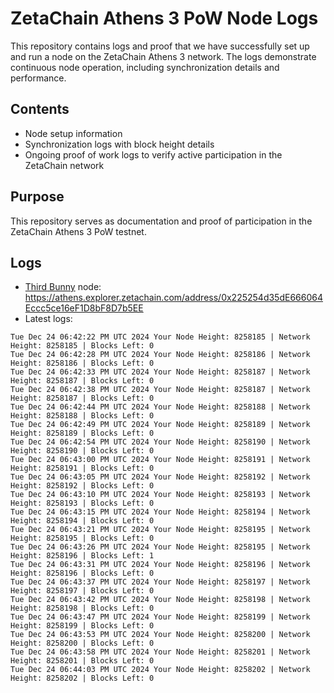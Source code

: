 # ZetaChain Athens 3 PoW Node Logs
This repository contains logs and proof that we have successfully set up and run a node on the ZetaChain Athens 3 network. The logs demonstrate continuous node operation, including synchronization details and performance.

## Contents
- Node setup information
- Synchronization logs with block height details
- Ongoing proof of work logs to verify active participation in the ZetaChain network

## Purpose
This repository serves as documentation and proof of participation in the ZetaChain Athens 3 PoW testnet.

## Logs

- [Third Bunny](https://thirdbunny.xyz/) node: https://athens.explorer.zetachain.com/address/0x225254d35dE666064Eccc5ce16eF1D8bF8D7b5EE
- Latest logs:
```
Tue Dec 24 06:42:22 PM UTC 2024 Your Node Height: 8258185 | Network Height: 8258185 | Blocks Left: 0
Tue Dec 24 06:42:28 PM UTC 2024 Your Node Height: 8258186 | Network Height: 8258186 | Blocks Left: 0
Tue Dec 24 06:42:33 PM UTC 2024 Your Node Height: 8258187 | Network Height: 8258187 | Blocks Left: 0
Tue Dec 24 06:42:38 PM UTC 2024 Your Node Height: 8258187 | Network Height: 8258187 | Blocks Left: 0
Tue Dec 24 06:42:44 PM UTC 2024 Your Node Height: 8258188 | Network Height: 8258188 | Blocks Left: 0
Tue Dec 24 06:42:49 PM UTC 2024 Your Node Height: 8258189 | Network Height: 8258189 | Blocks Left: 0
Tue Dec 24 06:42:54 PM UTC 2024 Your Node Height: 8258190 | Network Height: 8258190 | Blocks Left: 0
Tue Dec 24 06:43:00 PM UTC 2024 Your Node Height: 8258191 | Network Height: 8258191 | Blocks Left: 0
Tue Dec 24 06:43:05 PM UTC 2024 Your Node Height: 8258192 | Network Height: 8258192 | Blocks Left: 0
Tue Dec 24 06:43:10 PM UTC 2024 Your Node Height: 8258193 | Network Height: 8258193 | Blocks Left: 0
Tue Dec 24 06:43:15 PM UTC 2024 Your Node Height: 8258194 | Network Height: 8258194 | Blocks Left: 0
Tue Dec 24 06:43:21 PM UTC 2024 Your Node Height: 8258195 | Network Height: 8258195 | Blocks Left: 0
Tue Dec 24 06:43:26 PM UTC 2024 Your Node Height: 8258195 | Network Height: 8258196 | Blocks Left: 1
Tue Dec 24 06:43:31 PM UTC 2024 Your Node Height: 8258196 | Network Height: 8258196 | Blocks Left: 0
Tue Dec 24 06:43:37 PM UTC 2024 Your Node Height: 8258197 | Network Height: 8258197 | Blocks Left: 0
Tue Dec 24 06:43:42 PM UTC 2024 Your Node Height: 8258198 | Network Height: 8258198 | Blocks Left: 0
Tue Dec 24 06:43:47 PM UTC 2024 Your Node Height: 8258199 | Network Height: 8258199 | Blocks Left: 0
Tue Dec 24 06:43:53 PM UTC 2024 Your Node Height: 8258200 | Network Height: 8258200 | Blocks Left: 0
Tue Dec 24 06:43:58 PM UTC 2024 Your Node Height: 8258201 | Network Height: 8258201 | Blocks Left: 0
Tue Dec 24 06:44:03 PM UTC 2024 Your Node Height: 8258202 | Network Height: 8258202 | Blocks Left: 0
```
